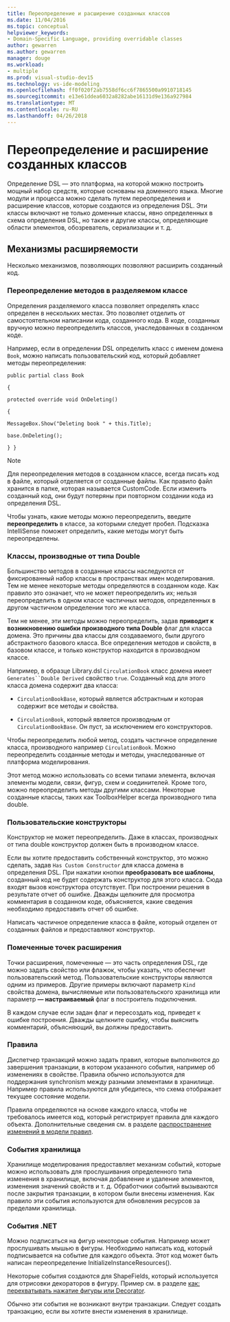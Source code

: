 ```yaml
---
title: Переопределение и расширение созданных классов
ms.date: 11/04/2016
ms.topic: conceptual
helpviewer_keywords:
- Domain-Specific Language, providing overridable classes
author: gewarren
ms.author: gewarren
manager: douge
ms.workload:
- multiple
ms.prod: visual-studio-dev15
ms.technology: vs-ide-modeling
ms.openlocfilehash: ff0f020f2ab7558df6cc6f7865500a9910718145
ms.sourcegitcommit: e13e61ddea6032a8282abe16131d9e136a927984
ms.translationtype: MT
ms.contentlocale: ru-RU
ms.lasthandoff: 04/26/2018
---
```

# <a name="overriding-and-extending-the-generated-classes"></a>Переопределение и расширение созданных классов
Определение DSL — это платформа, на которой можно построить мощный набор средств, которые основаны на доменного языка. Многие модули и процесса можно сделать путем переопределения и расширение классов, которые создаются из определения DSL. Эти классы включают не только доменные классы, явно определенных в схема определения DSL, но также и другие классы, определяющие области элементов, обозреватель, сериализации и т. д.

## <a name="extensibility-mechanisms"></a>Механизмы расширяемости
 Несколько механизмов, позволяющих позволяют расширить созданный код.

### <a name="overriding-methods-in-a-partial-class"></a>Переопределение методов в разделяемом классе
 Определения разделяемого класса позволяет определять класс определен в нескольких местах. Это позволяет отделить от самостоятельном написании кода, созданного кода. В коде, созданных вручную можно переопределить классов, унаследованных в созданном коде.

 Например, если в определении DSL определить класс с именем домена `Book`, можно написать пользовательский код, который добавляет методы переопределения:

 `public partial class Book`

 `{`

 `protected override void OnDeleting()`

 `{`

 `MessageBox.Show("Deleting book " + this.Title);`

 `base.OnDeleting();`

 `} }`

> [!NOTE]
>  Для переопределения методов в созданном классе, всегда писать код в файле, который отделяется от созданные файлы. Как правило файл хранится в папке, которая называется CustomCode. Если изменить созданный код, они будут потеряны при повторном создании кода из определения DSL.

 Чтобы узнать, какие методы можно переопределить, введите **переопределить** в классе, за которыми следует пробел. Подсказка IntelliSense поможет определить, какие методы могут быть переопределены.

### <a name="double-derived-classes"></a>Классы, производные от типа Double
 Большинство методов в созданные классы наследуются от фиксированный набор классы в пространствах имен моделирования. Тем не менее некоторые методы определяются в созданном коде. Как правило это означает, что не может переопределить их; нельзя переопределить в одном классе частичных методов, определенных в другом частичном определении того же класса.

 Тем не менее, эти методы можно переопределить, задав **приводит к возникновению ошибки производного типа Double** флаг для класса домена. Это причины два классы для создаваемого, были другого абстрактного базового класса. Все определения методов и свойств, в базовом классе, и только конструктор находится в производном классе.

 Например, в образце Library.dsl `CirculationBook` класс домена имеет `Generates``Double Derived` свойство `true`. Созданный код для этого класса домена содержит два класса:

-   `CirculationBookBase`, который является абстрактным и которая содержит все методы и свойства.

-   `CirculationBook`, который является производным от `CirculationBookBase`. Он пуст, за исключением его конструкторов.

 Чтобы переопределить любой метод, создать частичное определение класса, производного например `CirculationBook`. Можно переопределить созданные методы и методы, унаследованные от платформа моделирования.

 Этот метод можно использовать со всеми типами элемента, включая элементы модели, связи, фигур, схем и соединителей. Кроме того, можно переопределить методы другими классами. Некоторые созданные классы, таких как ToolboxHelper всегда производного типа double.

### <a name="custom-constructors"></a>Пользовательские конструкторы
 Конструктор не может переопределить. Даже в классах, производных от типа double конструктор должен быть в производном классе.

 Если вы хотите предоставить собственный конструктор, это можно сделать, задав `Has Custom Constructor` для класса домена в определения DSL. При нажатии кнопки **преобразовать все шаблоны**, созданный код не будет содержать конструктор для этого класса. Сюда входят вызов конструктора отсутствует. При построении решения в результате отчет об ошибке. Дважды щелкните для просмотра комментария в созданном коде, объясняется, какие сведения необходимо предоставить отчет об ошибке.

 Написать частичное определение класса в файле, который отделен от созданных файлов и предоставляют конструктор.

### <a name="flagged-extension-points"></a>Помеченные точек расширения
 Точки расширения, помеченные — это часть определения DSL, где можно задать свойство или флажок, чтобы указать, что обеспечит пользовательский метод. Пользовательские конструкторы являются одним из примеров. Другие примеры включают параметр `Kind` свойства домена, вычисляемые или пользовательского хранилища или параметр **— настраиваемый** флаг в построитель подключения.

 В каждом случае если задан флаг и пересоздать код, приведет к ошибке построения. Дважды щелкните ошибку, чтобы выяснить комментарий, объясняющий, вы должны предоставить.

### <a name="rules"></a>Правила
 Диспетчер транзакций можно задать правил, которые выполняются до завершения транзакции, в котором указанного события, например об изменениях в свойстве. Правила обычно используются для поддержания synchronism между разными элементами в хранилище. Например правила используются для убедитесь, что схема отображает текущее состояние модели.

 Правила определяются на основе каждого класса, чтобы не требовалось имеется код, который регистрирует правила для каждого объекта. Дополнительные сведения см. в разделе [распространение изменений в модели правил](../modeling/rules-propagate-changes-within-the-model.md).

### <a name="store-events"></a>События хранилища
 Хранилище моделирования предоставляет механизм событий, которые можно использовать для прослушивания определенного типа изменения в хранилище, включая добавление и удаление элементов, изменения значений свойств и т. д. Обработчики событий вызываются после закрытия транзакции, в котором были внесены изменения. Как правило эти события используются для обновления ресурсов за пределами хранилища.

### <a name="net-events"></a>События .NET
 Можно подписаться на фигур некоторые события. Например может прослушивать мышью в фигуры. Необходимо написать код, который подписывается на событие для каждого объекта. Этот код может быть написан переопределение InitializeInstanceResources().

 Некоторые события создаются для ShapeFields, который используется для отрисовки декораторов в фигуру. Пример см. в разделе [как: перехватывать нажатие фигуры или Decorator](../modeling/how-to-intercept-a-click-on-a-shape-or-decorator.md).

 Обычно эти события не возникают внутри транзакции. Следует создать транзакцию, если вы хотите внести изменения в хранилище.